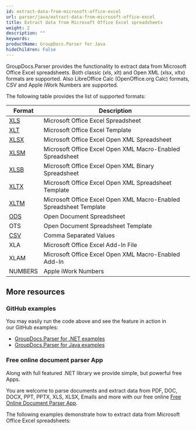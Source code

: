 ```yaml
---
id: extract-data-from-microsoft-office-excel
url: parser/java/extract-data-from-microsoft-office-excel
title: Extract data from Microsoft Office Excel spreadsheets
weight: 2
description: ""
keywords: 
productName: GroupDocs.Parser for Java
hideChildren: False
---
```

GroupDocs.Parser provides the functionality to extract data from Microsoft Office Excel spreadsheets. Both classic (xls, xlt) and Open XML (xlsx, xltx) formats are supported. Also LibreOffice Calc (OpenOffice.org Calc) formats, CSV and Apple iWork Numbers are supported.

The following table provides the list of supported formats:

| Format | Description |
| --- | --- |
| [XLS](https://wiki.fileformat.com/specification/spreadsheet/xls/) | Microsoft Office Excel Spreadsheet |
| [XLT](https://wiki.fileformat.com/specification/spreadsheet/xlt/) | Microsoft Office Excel Template |
| [XLSX](https://wiki.fileformat.com/specification/spreadsheet/xlsx/) | Microsoft Office Excel Open XML Spreadsheet |
| [XLSM](https://wiki.fileformat.com/specification/spreadsheet/xlsm/) | Microsoft Office Excel Open XML Macro-Enabled Spreadsheet |
| [XLSB](https://wiki.fileformat.com/specification/spreadsheet/xlsb/) | Microsoft Office Excel Open XML Binary Spreadsheet |
| [XLTX](https://wiki.fileformat.com/specification/spreadsheet/xltx/) | Microsoft Office Excel Open XML Spreadsheet Template |
| [XLTM](https://wiki.fileformat.com/specification/spreadsheet/xltm/) | Microsoft Office Excel Open XML Macro-Enabled Spreadsheet Template |
| [ODS](https://wiki.fileformat.com/specification/spreadsheet/ods/) | Open Document Spreadsheet |
| OTS | Open Document Spreadsheet Template |
| [CSV](https://wiki.fileformat.com/specification/spreadsheet/csv/) | Comma Separated Values |
| XLA | Microsoft Office Excel Add-In File |
| XLAM | Microsoft Office Excel Open XML Macro-Enabled Add-In |
| NUMBERS | Apple iWork Numbers |

## More resources

### GitHub examples

You may easily run the code above and see the feature in action in our GitHub examples:

*   [GroupDocs.Parser for .NET examples](https://github.com/groupdocs-parser/GroupDocs.Parser-for-.NET)    
*   [GroupDocs.Parser for Java examples](https://github.com/groupdocs-parser/GroupDocs.Parser-for-Java)    

### Free online document parser App

Along with full featured .NET library we provide simple, but powerful free Apps.

You are welcome to parse documents and extract data from PDF, DOC, DOCX, PPT, PPTX, XLS, XLSX, Emails and more with our free online [Free Online Document Parser App](https://products.groupdocs.app/parser).

The following examples demonstrate how to extract data from Microsoft Office Excel spreadsheets:
